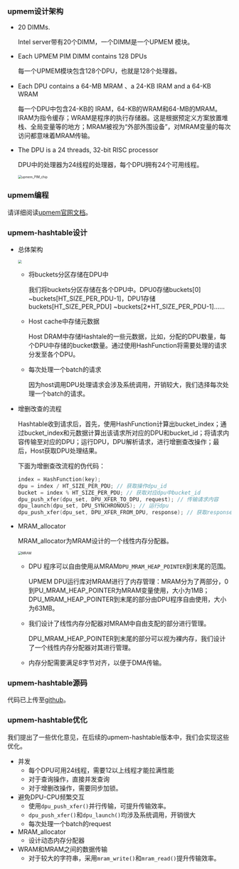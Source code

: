 ### upmem设计架构

  - 20 DIMMs.

    Intel server带有20个DIMM，一个DIMM是一个UPMEM 模块。

  - Each UPMEM PIM DIMM contains 128 DPUs

    每一个UPMEM模块包含128个DPU，也就是128个处理器。

  - Each DPU contains a 64-MB MRAM 、a 24-KB IRAM and a 64-KB WRAM

    每一个DPU中包含24-KB的 IRAM，64-KB的WRAM和64-MB的MRAM。IRAM为指令缓存；WRAM是程序的执行存储器。这是根据预定义方案放置堆栈、全局变量等的地方；MRAM被视为“外部外围设备”，对MRAM变量的每次访问都意味着MRAM传输。

  - The DPU is a 24 threads, 32-bit RISC processor

    DPU中的处理器为24线程的处理器，每个DPU拥有24个可用线程。

    <img src="https://user-images.githubusercontent.com/83715643/190892190-6d244cdf-c896-4f8b-914a-11fa98649526.png" alt="upmem_PIM_chip" style="zoom:50%;" />

### upmem编程

请详细阅读[upmem官网文档](https://sdk.upmem.com/)。

### upmem-hashtable设计

  - 总体架构

    <img src="https://user-images.githubusercontent.com/83715643/190892102-a16d525d-a064-4733-82b7-bbdc7688f98b.png" style="zoom:50%;" />
    
    - 将buckets分区存储在DPU中
    
      我们将buckets分区存储在各个DPU中。DPU0存储buckets[0] ~buckets[HT_SIZE_PER_PDU-1]，DPU1存储buckets[HT_SIZE_PER_PDU] ~buckets[2*HT_SIZE_PER_PDU-1]……
    
    - Host cache中存储元数据
    
      Host DRAM中存储Hashtale的一些元数据，比如，分配的DPU数量，每个DPU中存储的bucket数量。通过使用HashFunction将需要处理的请求分发至各个DPU。
    
    - 每次处理一个batch的请求
    
      因为host调用DPU处理请求会涉及系统调用，开销较大，我们选择每次处理一个batch的请求。
    
  - 增删改查的流程
  
    Hashtable收到请求后，首先，使用HashFunction计算出bucket_index；通过bucket_index和元数据计算出该请求所对应的DPU和bucket_id；将请求内容传输至对应的DPU；运行DPU，DPU解析请求，进行增删查改操作；最后，Host获取DPU处理结果。
    
    下面为增删查改流程的伪代码：
    
    ```c
    index = HashFunction(key);
    dpu = index / HT_SIZE_PER_PDU; // 获取操作dpu_id
    bucket = index % HT_SIZE_PER_PDU; // 获取对应dpu中bucket_id
    dpu_push_xfer(dpu_set, DPU_XFER_TO_DPU, request); // 传输请求内容
    dpu_launch(dpu_set, DPU_SYNCHRONOUS); // 运行dpu
    dpu_push_xfer(dpu_set, DPU_XFER_FROM_DPU, response); // 获取response
    ```
    
  - MRAM_allocator
  
    MRAM_allocator为MRAM设计的一个线性内存分配器。
  
    <img src="https://user-images.githubusercontent.com/83715643/190892252-5ea94b93-a2e2-4011-b19a-b0841a81db44.png" alt="MRAM" style="zoom:50%;" />
    
    - DPU 程序可以自由使用从MRAM`DPU_MRAM_HEAP_POINTER`到末尾的范围。
    
      UPMEM DPU运行库对MRAM进行了内存管理：MRAM分为了两部分，0到PU_MRAM_HEAP_POINTER为MRAM变量使用，大小为1MB；DPU_MRAM_HEAP_POINTER到末尾的部分由DPU程序自由使用，大小为63MB。
    
    - 我们设计了线性内存分配器对MRAM中自由支配的部分进行管理。
    
      DPU_MRAM_HEAP_POINTER到末尾的部分可以视为裸内存，我们设计了一个线性内存分配器对其进行管理。
    
    - 内存分配需要满足8字节对齐，以便于DMA传输。

### upmem-hashtable源码

代码已上传至[github](https://github.com/SJTU-DDST/hashtable-upmem)。

### upmem-hashtable优化

我们提出了一些优化意见，在后续的upmem-hashtable版本中，我们会实现这些优化。

  - 并发
    - 每个DPU可用24线程，需要12以上线程才能拉满性能
    - 对于查询操作，直接并发查询
    - 对于增删改操作，需要同步加锁。
  - 避免DPU-CPU频繁交互
    - 使用`dpu_push_xfer()`并行传输，可提升传输效率。
    - `dpu_push_xfer()`和`dpu_launch()`均涉及系统调用，开销很大
    - 每次处理一个batch的request
  - MRAM_allocator
    - 设计动态内存分配器
  - WRAM和MRAM之间的数据传输
    - 对于较大的字符串，采用`mram_write()`和`mram_read()`提升传输效率。